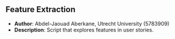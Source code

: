 ## Feature Extraction
- **Author**: Abdel-Jaouad Aberkane, Utrecht University (5783909)
- **Description**: Script that explores features in user stories. 
